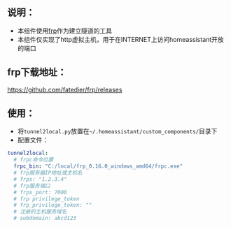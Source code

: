 
## 说明：
 - 本组件使用[frp](https://github.com/fatedier/frp)作为建立隧道的工具
 - 本组件仅实现了http虚拟主机，用于在INTERNET上访问homeassistant开放的端口
 
 
## frp下载地址：
https://github.com/fatedier/frp/releases


## 使用：
 - 将`tunnel2local.py`放置在`~/.homeassistant/custom_components/`目录下
 - 配置文件：
 
```yaml
tunnel2local:
  # frpc命令位置
  frpc_bin: "C:/local/frp_0.16.0_windows_amd64/frpc.exe"
  # frp服务器IP地址或主机名
  # frps: "1.2.3.4"
  # frp服务端口
  # frps_port: 7000
  # frp privilege_token
  # frp_privilege_token: ""
  # 注册的主机服务域名
  # subdomain: abcd123
```
